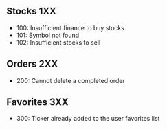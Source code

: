 Stocks 1XX
---------------
- 100: Insufficient finance to buy stocks
- 101: Symbol not found
- 102: Insufficient stocks to sell


Orders 2XX
---------------
- 200: Cannot delete a completed order


Favorites 3XX
---------------
- 300: Ticker already added to the user favorites list